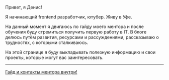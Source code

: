 Привет, я Денис!

Я начинающий frontend разработчик, ютубер. Живу в Уфе.

На данный момент я двигаюсь по гайду моего ментора и после обучения буду стремиться получить первую работу в IT. В блоге делюсь путём развития, ресурсами и рассуждениями, рассказываю о трудностях, с которыми сталкиваюсь.

На этой странице я буду выкладывать полезную информацию и свои проекты, которые могут вас заинтересовать.
___

[Гайд и контакты ментора внутри!](https://github.com/denisholmov/Guide-For-Frontend.git)


